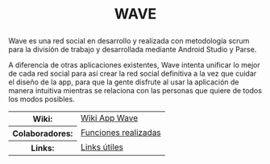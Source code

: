 

<h1><b><P ALIGN=center>WAVE</b></h1>



Wave es una red social en desarrollo y realizada con metodología scrum para la división de trabajo y desarrollada mediante Android Studio y Parse.

A diferencia de otras aplicaciones existentes, Wave intenta unificar lo mejor de cada red social para así crear la red social definitiva a la vez que cuidar el diseño de la app, para que la gente disfrute al usar la aplicación de manera intuitiva mientras se relaciona con las personas que quiere de todos los modos posibles.



<table frame="void" rules="none">

<tbody valign="top">

<tr><th>Wiki:</th><td><a href="http://">Wiki App Wave</a></td>
</tr>
<tr><th>Colaboradores:</th><td><a href="https://">Funciones realizadas</a></td>
</tr>
<tr><th>Links:</th><td><a href="http://">Links útiles</a></td>
</tr>

</tbody>

</table>




